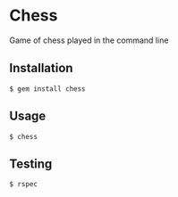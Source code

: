 # Chess
Game of chess played in the command line
## Installation
`$ gem install chess`
## Usage
`$ chess`
## Testing
`$ rspec`
